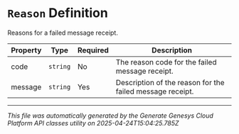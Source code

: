 # `Reason` Definition

Reasons for a failed message receipt.

| Property | Type | Required | Description |
|----------|------|----------|-------------|
| code | `string` | No | The reason code for the failed message receipt. |
| message | `string` | Yes | Description of the reason for the failed message receipt. |

---

*This file was automatically generated by the Generate Genesys Cloud Platform API classes utility on 2025-04-24T15:04:25.785Z*